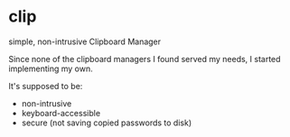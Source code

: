 # clip
simple, non-intrusive Clipboard Manager

Since none of the clipboard managers I found served my needs, I started implementing my own. 

It's supposed to be:

- non-intrusive
- keyboard-accessible
- secure (not saving copied passwords to disk)

